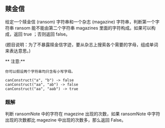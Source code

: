 ## 赎金信

给定一个赎金信 (ransom) 字符串和一个杂志 (magazine) 字符串，判断第一个字符串 ransom 能不能由第二个字符串 magazines 里面的字符构成。如果可以构成，返回 true ；否则返回 false。

(题目说明：为了不暴露赎金信字迹，要从杂志上搜索各个需要的字母，组成单词来表达意思。)

** 注意:**

```
你可以假设两个字符串均只含有小写字母。

canConstruct("a", "b") -> false
canConstruct("aa", "ab") -> false
canConstruct("aa", "aab") -> true
```

### 题解

判断 ransomNote 中的字符在 magezine 出现的次数，如果 ransomNote 中字符出现的次数都比 magezine 中出现的次数多，那么返回 False。

